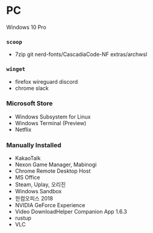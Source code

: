 PC
========
Windows 10 Pro

### `scoop`
- 7zip git nerd-fonts/CascadiaCode-NF extras/archwsl

### `winget`
- firefox wireguard discord
- chrome slack

### Microsoft Store
- Windows Subsystem for Linux
- Windows Terminal (Preview)
- Netflix

### Manually Installed
- KakaoTalk
- Nexon Game Manager, Mabinogi
- Chrome Remote Desktop Host
- MS Office
- Steam, Uplay, 오리진
- Windows Sandbox
- 한컴오피스 2018
- NVIDIA GeForce Experience
- Video DownloadHelper Companion App 1.6.3
- rustup
- VLC
